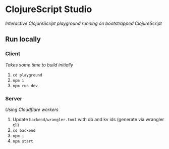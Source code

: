 # ClojureScript Studio

_Interactive ClojureScript playground running on bootstrapped ClojureScript_

## Run locally

### Client
_Takes some time to build initially_
1. `cd playground`
1. `npm i`
1. `npm run dev`

### Server
_Using Cloudflare workers_
1. Update `backend/wrangler.toml` with db and kv ids (generate via wrangler cli)
1. `cd backend`
1. `npm i`
1. `npm start`